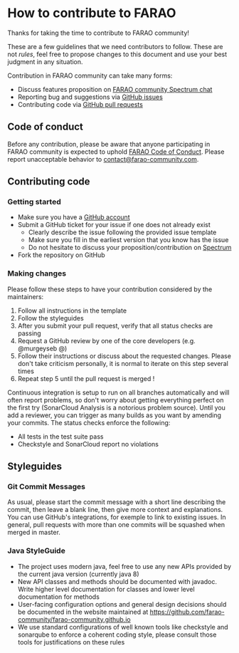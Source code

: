 # How to contribute to FARAO

Thanks for taking the time to contribute to FARAO community!

These are a few guidelines that we need contributors to follow. These are
not *rules*, feel free to propose changes to this document and use your best
judgment in any situation.

Contribution in FARAO community can take many forms:
- Discuss features proposition on [FARAO community Spectrum chat](https://spectrum.chat/farao-community)
- Reporting bug and suggestions via [GitHub issues](https://guides.github.com/features/issues/)
- Contributing code via [GitHub pull requests](https://help.github.com/en/articles/about-pull-requests)

## Code of conduct

Before any contribution, please be aware that anyone participating in FARAO community is expected to uphold
[FARAO Code of Conduct](https://github.com/farao-community/.github/blob/master/CODE_OF_CONDUCT.md).
Please report unacceptable behavior to [contact@farao-community.com](mailto:contact@farao-community.com).

## Contributing code

### Getting started

* Make sure you have a [GitHub account](https://github.com/signup/free)
* Submit a GitHub ticket for your issue if one does not already exist
  * Clearly describe the issue following the provided issue template
  * Make sure you fill in the earliest version that you know has the issue
  * Do not hesitate to discuss your proposition/contribution on [Spectrum](https://spectrum.chat/farao-community)
* Fork the repository on GitHub

### Making changes

Please follow these steps to have your contribution considered by the maintainers:

1. Follow all instructions in the template
2. Follow the styleguides
3. After you submit your pull request, verify that all status checks are passing
4. Request a GitHub review by one of the core developers (e.g. @murgeyseb @)
5. Follow their instructions or discuss about the requested changes. Please don't take criticism personally, it is normal to iterate on this step several times
6. Repeat step 5 until the pull request is merged !

Continuous integration is setup to run on all branches automatically and will often report problems,
so don't worry about getting everything perfect on the first try (SonarCloud Analysis is a notorious problem source).
Until you add a reviewer, you can trigger as many builds as you want by amending your commits.
The status checks enforce the following:
* All tests in the test suite pass
* Checkstyle and SonarCloud report no violations

## Styleguides

### Git Commit Messages

As usual, please start the commit message with a short line describing the commit, then leave a blank line,
then give more context and explanations. You can use GitHub's integrations, for exemple to link to existing issues.
In general, pull requests with more than one commits will be squashed when merged in master.

### Java StyleGuide

* The project uses modern java, feel free to use any new APIs provided by the current java version (currently java 8)
* New API classes and methods should be documented with javadoc. Write higher level documentation for classes and lower level documentation for methods
* User-facing configuration options and general design decisions should be documented in the website maintained at https://github.com/farao-community/farao-community.github.io
* We use standard configurations of well known tools like checkstyle and sonarqube to enforce a coherent coding style, please consult those tools for justifications on these rules
